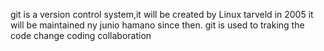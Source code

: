 git is a version control system,it will be created by Linux tarveld in 2005 it will be maintained ny junio hamano since then.
git is used to traking the code change 
coding collaboration
